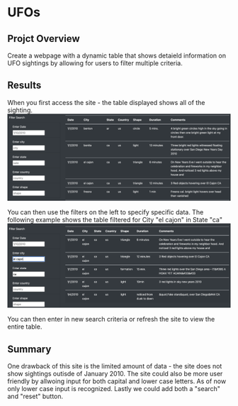 # UFOs

## Projct Overview
Create a webpage with a dynamic table that shows detaield information on UFO sightings by allowing for users to filter multiple criteria.

## Results
When you first access the site - the table displayed shows all of the sighting.
![clean.png](/Resources/clean.png/)

You can then use the filters on the left to specify specific data. 
The following example shows the table filtered for City "el cajon" in State "ca"
![ca.png](/Resources/ca.png/)

You can then enter in new search criteria or refresh the site to view the entire table. 

## Summary
One drawback of this site is the limited amount of data - the site does not show sightings outisde of January 2010. 
The site could also be more user friendly by allwoing input for both capital and lower case letters. As of now only lower case input is recognized. Lastly we could add both a "search" and "reset" button.